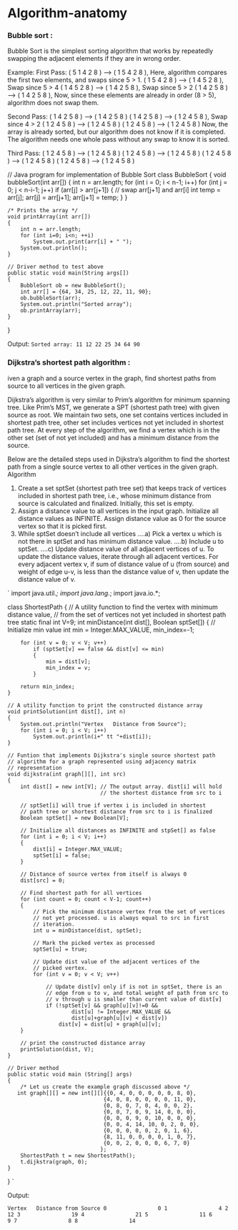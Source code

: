 # Algorithm-anatomy

### Bubble sort :

Bubble Sort is the simplest sorting algorithm that works by repeatedly swapping the adjacent elements if they are in wrong order.

Example:
First Pass:
( 5 1 4 2 8 ) –> ( 1 5 4 2 8 ), Here, algorithm compares the first two elements, and swaps since 5 > 1.
( 1 5 4 2 8 ) –>  ( 1 4 5 2 8 ), Swap since 5 > 4
( 1 4 5 2 8 ) –>  ( 1 4 2 5 8 ), Swap since 5 > 2
( 1 4 2 5 8 ) –> ( 1 4 2 5 8 ), Now, since these elements are already in order (8 > 5), algorithm does not swap them.

Second Pass:
( 1 4 2 5 8 ) –> ( 1 4 2 5 8 )
( 1 4 2 5 8 ) –> ( 1 2 4 5 8 ), Swap since 4 > 2
( 1 2 4 5 8 ) –> ( 1 2 4 5 8 )
( 1 2 4 5 8 ) –>  ( 1 2 4 5 8 )
Now, the array is already sorted, but our algorithm does not know if it is completed. The algorithm needs one whole pass without any swap to know it is sorted.

Third Pass:
( 1 2 4 5 8 ) –> ( 1 2 4 5 8 )
( 1 2 4 5 8 ) –> ( 1 2 4 5 8 )
( 1 2 4 5 8 ) –> ( 1 2 4 5 8 )
( 1 2 4 5 8 ) –> ( 1 2 4 5 8 )


// Java program for implementation of Bubble Sort 
class BubbleSort 
{ 
	void bubbleSort(int arr[]) 
	{ 
		int n = arr.length; 
		for (int i = 0; i < n-1; i++) 
			for (int j = 0; j < n-i-1; j++) 
				if (arr[j] > arr[j+1]) 
				{ 
					// swap arr[j+1] and arr[i] 
					int temp = arr[j]; 
					arr[j] = arr[j+1]; 
					arr[j+1] = temp; 
				} 
	} 

	/* Prints the array */
	void printArray(int arr[]) 
	{ 
		int n = arr.length; 
		for (int i=0; i<n; ++i) 
			System.out.print(arr[i] + " "); 
		System.out.println(); 
	} 

	// Driver method to test above 
	public static void main(String args[]) 
	{ 
		BubbleSort ob = new BubbleSort(); 
		int arr[] = {64, 34, 25, 12, 22, 11, 90}; 
		ob.bubbleSort(arr); 
		System.out.println("Sorted array"); 
		ob.printArray(arr); 
	} 
} 

Output: 
`Sorted array:
11 12 22 25 34 64 90`

### Dijkstra’s shortest path algorithm :

iven a graph and a source vertex in the graph, find shortest paths from source to all vertices in the given graph.

Dijkstra’s algorithm is very similar to Prim’s algorithm for minimum spanning tree. Like Prim’s MST, we generate a SPT (shortest path tree) with given source as root. We maintain two sets, one set contains vertices included in shortest path tree, other set includes vertices not yet included in shortest path tree. At every step of the algorithm, we find a vertex which is in the other set (set of not yet included) and has a minimum distance from the source.

Below are the detailed steps used in Dijkstra’s algorithm to find the shortest path from a single source vertex to all other vertices in the given graph.
Algorithm
1) Create a set sptSet (shortest path tree set) that keeps track of vertices included in shortest path tree, i.e., whose minimum distance from source is calculated and finalized. Initially, this set is empty.
2) Assign a distance value to all vertices in the input graph. Initialize all distance values as INFINITE. Assign distance value as 0 for the source vertex so that it is picked first.
3) While sptSet doesn’t include all vertices
….a) Pick a vertex u which is not there in sptSet and has minimum distance value.
….b) Include u to sptSet.
….c) Update distance value of all adjacent vertices of u. To update the distance values, iterate through all adjacent vertices. For every adjacent vertex v, if sum of distance value of u (from source) and weight of edge u-v, is less than the distance value of v, then update the distance value of v.

`
import java.util.*; 
import java.lang.*; 
import java.io.*; 
  
class ShortestPath 
{ 
    // A utility function to find the vertex with minimum distance value, 
    // from the set of vertices not yet included in shortest path tree 
    static final int V=9; 
    int minDistance(int dist[], Boolean sptSet[]) 
    { 
        // Initialize min value 
        int min = Integer.MAX_VALUE, min_index=-1; 
  
        for (int v = 0; v < V; v++) 
            if (sptSet[v] == false && dist[v] <= min) 
            { 
                min = dist[v]; 
                min_index = v; 
            } 
  
        return min_index; 
    } 
  
    // A utility function to print the constructed distance array 
    void printSolution(int dist[], int n) 
    { 
        System.out.println("Vertex   Distance from Source"); 
        for (int i = 0; i < V; i++) 
            System.out.println(i+" tt "+dist[i]); 
    } 
  
    // Funtion that implements Dijkstra's single source shortest path 
    // algorithm for a graph represented using adjacency matrix 
    // representation 
    void dijkstra(int graph[][], int src) 
    { 
        int dist[] = new int[V]; // The output array. dist[i] will hold 
                                 // the shortest distance from src to i 
  
        // sptSet[i] will true if vertex i is included in shortest 
        // path tree or shortest distance from src to i is finalized 
        Boolean sptSet[] = new Boolean[V]; 
  
        // Initialize all distances as INFINITE and stpSet[] as false 
        for (int i = 0; i < V; i++) 
        { 
            dist[i] = Integer.MAX_VALUE; 
            sptSet[i] = false; 
        } 
  
        // Distance of source vertex from itself is always 0 
        dist[src] = 0; 
  
        // Find shortest path for all vertices 
        for (int count = 0; count < V-1; count++) 
        { 
            // Pick the minimum distance vertex from the set of vertices 
            // not yet processed. u is always equal to src in first 
            // iteration. 
            int u = minDistance(dist, sptSet); 
  
            // Mark the picked vertex as processed 
            sptSet[u] = true; 
  
            // Update dist value of the adjacent vertices of the 
            // picked vertex. 
            for (int v = 0; v < V; v++) 
  
                // Update dist[v] only if is not in sptSet, there is an 
                // edge from u to v, and total weight of path from src to 
                // v through u is smaller than current value of dist[v] 
                if (!sptSet[v] && graph[u][v]!=0 && 
                        dist[u] != Integer.MAX_VALUE && 
                        dist[u]+graph[u][v] < dist[v]) 
                    dist[v] = dist[u] + graph[u][v]; 
        } 
  
        // print the constructed distance array 
        printSolution(dist, V); 
    } 
  
    // Driver method 
    public static void main (String[] args) 
    { 
        /* Let us create the example graph discussed above */
       int graph[][] = new int[][]{{0, 4, 0, 0, 0, 0, 0, 8, 0}, 
                                  {4, 0, 8, 0, 0, 0, 0, 11, 0}, 
                                  {0, 8, 0, 7, 0, 4, 0, 0, 2}, 
                                  {0, 0, 7, 0, 9, 14, 0, 0, 0}, 
                                  {0, 0, 0, 9, 0, 10, 0, 0, 0}, 
                                  {0, 0, 4, 14, 10, 0, 2, 0, 0}, 
                                  {0, 0, 0, 0, 0, 2, 0, 1, 6}, 
                                  {8, 11, 0, 0, 0, 0, 1, 0, 7}, 
                                  {0, 0, 2, 0, 0, 0, 6, 7, 0} 
                                 }; 
        ShortestPath t = new ShortestPath(); 
        t.dijkstra(graph, 0); 
    } 
} 
`

Output:

`
Vertex   Distance from Source
0                0
1                4
2                12
3                19
4                21
5                11
6                9
7                8
8                14
`
